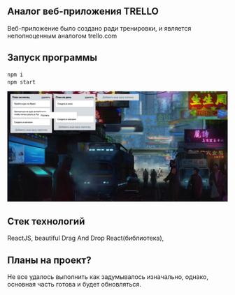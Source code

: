 

## Аналог веб-приложения TRELLO

Веб-приложение было создано ради тренировки, и является неполноценным аналогом trello.com



## Запуск программы

```sh
npm i 
npm start
```



![Example](https://github.com/artemmartov/own_trello/raw/master/src/assets/111.jpg)



## Стек технологий
ReactJS, beautiful Drag And Drop React(библиотека), 




## Планы на проект?

Не все удалось выполнить как задумывалось изначально, однако, основная часть готова и будет обновляться.




